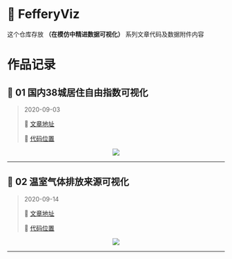 # :art: FefferyViz
这个仓库存放 **（在模仿中精进数据可视化）** 系列文章代码及数据附件内容

# 作品记录

## :house_with_garden: 01 国内38城居住自由指数可视化

> 2020-09-03
> 
> :memo: [文章地址](https://www.cnblogs.com/feffery/p/13609274.html)
> 
> :gem: [代码位置](https://github.com/CNFeffery/FefferyViz/tree/master/assets/01%EF%BC%9A%E5%9B%BD%E5%86%8538%E5%9F%8E%E5%B1%85%E4%BD%8F%E8%87%AA%E7%94%B1%E6%8C%87%E6%95%B0%E5%8F%AF%E8%A7%86%E5%8C%96)

<center><img src="https://raw.githubusercontent.com/CNFeffery/FefferyViz/master/assets/01%EF%BC%9A%E5%9B%BD%E5%86%8538%E5%9F%8E%E5%B1%85%E4%BD%8F%E8%87%AA%E7%94%B1%E6%8C%87%E6%95%B0%E5%8F%AF%E8%A7%86%E5%8C%96/%E5%9B%BD%E5%86%8538%E5%9F%8E%E5%B1%85%E4%BD%8F%E8%87%AA%E7%94%B1%E6%8C%87%E6%95%B0%E5%8F%AF%E8%A7%86%E5%8C%96.png" style="zoom:100%;" /></center><center><font size=2></font></center>

---

## :red_car: 02 温室气体排放来源可视化

> 2020-09-14
> 
> :memo: [文章地址](https://www.cnblogs.com/feffery/p/13662551.html)
> 
> :crown: [代码位置](https://github.com/CNFeffery/FefferyViz/tree/master/assets/02%EF%BC%9A%E6%B8%A9%E5%AE%A4%E6%B0%94%E4%BD%93%E6%8E%92%E6%94%BE%E6%9D%A5%E6%BA%90%E5%8F%AF%E8%A7%86%E5%8C%96)

<center><img src="https://raw.githubusercontent.com/CNFeffery/FefferyViz/master/assets/02%EF%BC%9A%E6%B8%A9%E5%AE%A4%E6%B0%94%E4%BD%93%E6%8E%92%E6%94%BE%E6%9D%A5%E6%BA%90%E5%8F%AF%E8%A7%86%E5%8C%96/%E6%B8%A9%E5%AE%A4%E6%B0%94%E4%BD%93%E6%8E%92%E6%94%BE%E6%9D%A5%E6%BA%90%E5%8F%AF%E8%A7%86%E5%8C%96.png" style="zoom:100%;" /></center><center><font size=2></font></center>

---

